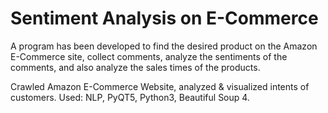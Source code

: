 # Sentiment Analysis on E-Commerce

A program has been developed to find the desired product on the Amazon E-Commerce site, collect comments, analyze the sentiments of the comments, and also analyze the sales times of the products.

Crawled Amazon E-Commerce Website, analyzed & visualized intents of customers. Used: NLP, PyQT5, Python3, Beautiful Soup 4.
